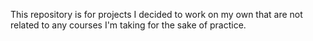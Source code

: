 This repository is for projects I decided to work on my own that are not related to any courses I'm taking for the sake of practice. 

